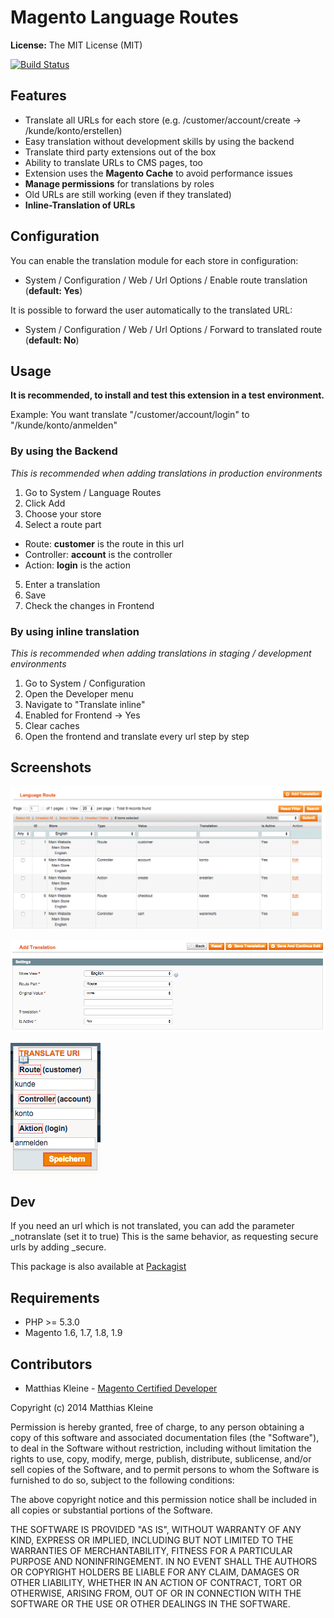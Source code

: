 # Magento Language Routes

**License:** The MIT License (MIT)

[![Build Status](https://travis-ci.org/klein0r/magento-language-routes.svg?branch=master)](https://travis-ci.org/klein0r/magento-language-routes)

## Features

- Translate all URLs for each store (e.g. /customer/account/create -> /kunde/konto/erstellen)
- Easy translation without development skills by using the backend
- Translate third party extensions out of the box
- Ability to translate URLs to CMS pages, too
- Extension uses the **Magento Cache** to avoid performance issues
- **Manage permissions** for translations by roles
- Old URLs are still working (even if they translated)
- **Inline-Translation of URLs**

## Configuration

You can enable the translation module for each store in configuration:

- System / Configuration / Web / Url Options / Enable route translation (**default: Yes**)

It is possible to forward the user automatically to the translated URL:

- System / Configuration / Web / Url Options / Forward to translated route (**default: No**)

## Usage

**It is recommended, to install and test this extension in a test environment.**

Example: You want translate "/customer/account/login" to "/kunde/konto/anmelden"

### By using the Backend

*This is recommended when adding translations in production environments*

1. Go to System / Language Routes
2. Click Add
3. Choose your store
4. Select a route part
 - Route: **customer** is the route in this url
 - Controller: **account** is the controller
 - Action: **login** is the action
5. Enter a translation
6. Save
7. Check the changes in Frontend

### By using inline translation

*This is recommended when adding translations in staging / development environments*

1. Go to System / Configuration
2. Open the Developer menu
3. Navigate to "Translate inline"
4. Enabled for Frontend -> Yes
5. Clear caches
6. Open the frontend and translate every url step by step

## Screenshots

![Backend Grid](/screenshots/Backend-Grid.png)

![Backend Grid](/screenshots/Backend-Form.png)

![Backend Grid](/screenshots/Inline-Translation.png)

## Dev

If you need an url which is not translated, you can add the parameter _notranslate (set it to true)
This is the same behavior, as requesting secure urls by adding _secure.

This package is also available at [Packagist](https://packagist.org/packages/mkleine/magento-language-routes)

## Requirements

- PHP >= 5.3.0
- Magento 1.6, 1.7, 1.8, 1.9

## Contributors

- Matthias Kleine - [Magento Certified Developer](http://www.magentocommerce.com/certification/directory/dev/878053/)

Copyright (c) 2014 Matthias Kleine

Permission is hereby granted, free of charge, to any person obtaining a copy
of this software and associated documentation files (the "Software"), to deal
in the Software without restriction, including without limitation the rights
to use, copy, modify, merge, publish, distribute, sublicense, and/or sell
copies of the Software, and to permit persons to whom the Software is
furnished to do so, subject to the following conditions:

The above copyright notice and this permission notice shall be included in
all copies or substantial portions of the Software.

THE SOFTWARE IS PROVIDED "AS IS", WITHOUT WARRANTY OF ANY KIND, EXPRESS OR
IMPLIED, INCLUDING BUT NOT LIMITED TO THE WARRANTIES OF MERCHANTABILITY,
FITNESS FOR A PARTICULAR PURPOSE AND NONINFRINGEMENT. IN NO EVENT SHALL THE
AUTHORS OR COPYRIGHT HOLDERS BE LIABLE FOR ANY CLAIM, DAMAGES OR OTHER
LIABILITY, WHETHER IN AN ACTION OF CONTRACT, TORT OR OTHERWISE, ARISING FROM,
OUT OF OR IN CONNECTION WITH THE SOFTWARE OR THE USE OR OTHER DEALINGS IN
THE SOFTWARE.
